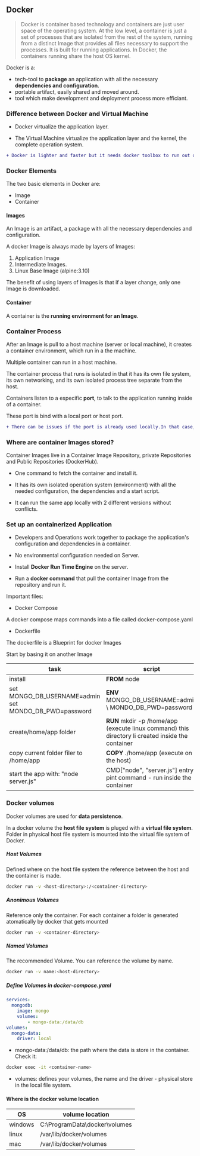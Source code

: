## Docker

> Docker is container based technology and containers are just user space of the operating system.
> At the low level, a container is just a set of processes that are isolated from the rest of the 
> system, running from a distinct Image that provides all files necessary to support the processes.
> It is built for running applications. In Docker, the containers running share the host OS kernel.

Docker is a:
- tech-tool to **package** an application with all the necessary **dependencies and configuration**.
- portable artifact, easily shared and moved around.
- tool which make development and deployment process more efficiant.

### Difference between Docker and Virtual Machine

- Docker virtualize the application layer.

- The Virtual Machine virtualize the application layer and the kernel, the complete operation system.

```diff
+ Docker is lighter and faster but it needs docker toolbox to run out of Linux Kernel. @@
```

### Docker Elements

The two basic elements in Docker are:

- Image
- Container

#### Images

An Image is an artifact, a package with all the necessary dependencies and configuration.

A docker Image is always made by layers of Images:

1. Application Image
2. Intermediate Images.
3. Linux Base Image (alpine:3.10)

The benefit of using layers of Images is that if a layer change, only one Image is downloaded.

#### Container

A container is the **running environment for an Image**.

### Container Process

After an Image is pull to a host machine (server or local machine), it creates a container environment, which run in a the machine.

Multiple container can run in a host machine.

The container process that runs is isolated in that it has its own file system, its own networking, and its own isolated process tree separate from the host.

Containers listen to a especific **port**, to talk to the application running inside of a container.

These port is bind with a local port or host port.

```diff
+ There can be issues if the port is already used locally.In that case, a new host port should be binded.
```

### Where are container Images stored?

Container Images live in a Container Image Repository, private Repositories and Public Repositories (DockerHub).

- One command to fetch the container and install it.

- It has its own isolated operation system (environment) with all the needed configuration, the dependencies and a start script.

- It can run the same app locally with 2 different versions without conflicts.

### Set up an containerized Application

- Developers and Operations work together to package the application's configuration and dependencies in a container.

- No environmental configuration needed on Server.

- Install **Docker Run Time Engine** on the server.

- Run a **docker command** that pull the container Image from the repository and run it.

Important files:

- Docker Compose

A docker compose maps commands into a file called docker-compose.yaml

- Dockerfile

The dockerfile is a Blueprint for docker Images

Start by basing it on another Image

| task | script |
| ---- | ---- |
| install | **FROM** node |
| set MONGO_DB_USERNAME=admin set MONDO_DB_PWD=password | **ENV** MONGO_DB_USERNAME=admin \ MONDO_DB_PWD=password |
| create/home/app folder | **RUN** mkdir -p /home/app (execute linux command) this directory li created inside the container |
| copy current folder filer to /home/app | **COPY** ./home/app (execute on the host) |
| start the app with: "node server.js" | CMD["node", "server.js"] entry pint command - run inside the container |

### Docker volumes

Docker volumes are used for **data persistence**.

In a docker volume the **host file system** is pluged with a **virtual file system**.
Folder in physical host file system is mounted into the virtual file system of Docker.

##### Host Volumes

Defined where on the host file system the reference between the host and the container is made.

```sh
docker run -v <host-directory>:/<container-directory>
```

##### Anonimous Volumes

Reference only the container. For each container a folder is generated atomatically by docker that gets mounted

```sh
docker run -v <container-directory>
```

##### Named Volumes

The recommended Volume. You can reference the volume by name.

```sh
docker run -v name:<host-directory>
```

##### Define Volumes in docker-compose.yaml

```yaml
services:
  mongodb:
    image: mongo
    volumes:
        - mongo-data:/data/db
volumes:
  mongo-data:
    driver: local
```

- mongo-data:/data/db: the path where the data is store in the container. Check it:

```sh 
docker exec -it <container-name> 
```
- volumes: defines your volumes, the name and the driver - physical store in the local file system.

#### Where is the docker volume location

| OS | volume location |
| -- | --- |
| windows | C:\ProgramData\docker\volumes |
| linux | /var/lib/docker/volumes |
| mac | /var/lib/docker/volumes |